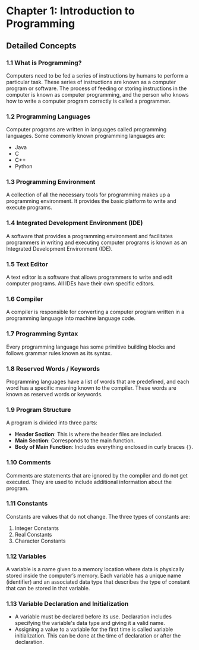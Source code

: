 # Chapter 1: Introduction to Programming

## Detailed Concepts

### 1.1 What is Programming?
Computers need to be fed a series of instructions by humans to perform a particular task. These series of instructions are known as a computer program or software. The process of feeding or storing instructions in the computer is known as computer programming, and the person who knows how to write a computer program correctly is called a programmer.

### 1.2 Programming Languages
Computer programs are written in languages called programming languages. Some commonly known programming languages are:
- Java
- C
- C++
- Python

### 1.3 Programming Environment
A collection of all the necessary tools for programming makes up a programming environment. It provides the basic platform to write and execute programs.

### 1.4 Integrated Development Environment (IDE)
A software that provides a programming environment and facilitates programmers in writing and executing computer programs is known as an Integrated Development Environment (IDE).

### 1.5 Text Editor
A text editor is a software that allows programmers to write and edit computer programs. All IDEs have their own specific editors.

### 1.6 Compiler
A compiler is responsible for converting a computer program written in a programming language into machine language code.

### 1.7 Programming Syntax
Every programming language has some primitive building blocks and follows grammar rules known as its syntax.

### 1.8 Reserved Words / Keywords
Programming languages have a list of words that are predefined, and each word has a specific meaning known to the compiler. These words are known as reserved words or keywords.

### 1.9 Program Structure
A program is divided into three parts:
- **Header Section**: This is where the header files are included.
- **Main Section**: Corresponds to the main function.
- **Body of Main Function**: Includes everything enclosed in curly braces `{}`.

### 1.10 Comments
Comments are statements that are ignored by the compiler and do not get executed. They are used to include additional information about the program.

### 1.11 Constants
Constants are values that do not change. The three types of constants are:
1. Integer Constants
2. Real Constants
3. Character Constants

### 1.12 Variables
A variable is a name given to a memory location where data is physically stored inside the computer’s memory. Each variable has a unique name (identifier) and an associated data type that describes the type of constant that can be stored in that variable.

### 1.13 Variable Declaration and Initialization
- A variable must be declared before its use. Declaration includes specifying the variable's data type and giving it a valid name.
- Assigning a value to a variable for the first time is called variable initialization. This can be done at the time of declaration or after the declaration.
